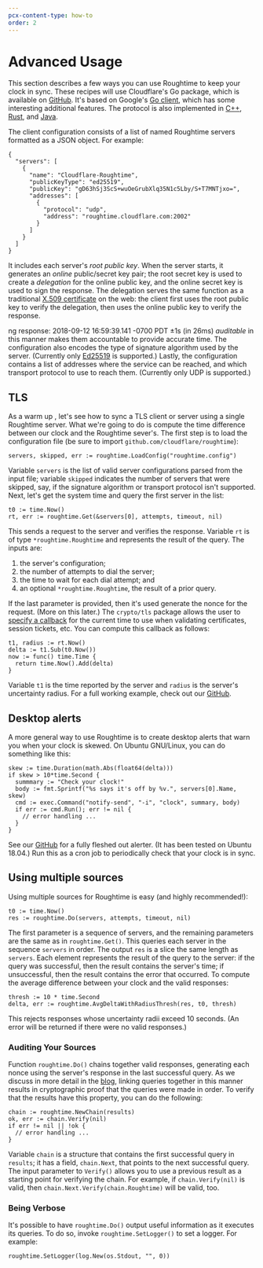 ```yaml
---
pcx-content-type: how-to
order: 2
---
```


# Advanced Usage

This section describes a few ways you can use Roughtime to keep your clock in
sync. These recipes will use Cloudflare's Go package, which is available on
[GitHub](https://github.com/cloudflare/roughtime). It's based on Google's [Go
client](https://roughtime.googlesource.com/roughtime/+/master/go/client/), which
has some interesting additional features. The protocol is also implemented in
[C++](https://roughtime.googlesource.com/roughtime/+/master),
[Rust](https://github.com/int08h/roughenough), and
[Java](https://github.com/int08h/nearenough).

The client configuration consists of a list of named Roughtime servers
formatted as a JSON object. For example:

```
{
  "servers": [
    {
      "name": "Cloudflare-Roughtime",
      "publicKeyType": "ed25519",
      "publicKey": "gD63hSj3ScS+wuOeGrubXlq35N1c5Lby/S+T7MNTjxo=",
      "addresses": [
        {
          "protocol": "udp",
          "address": "roughtime.cloudflare.com:2002"
        }
      ]
    }
  ]
}
```

It includes each server's _root public key_. When the server starts, it
generates an _online_ public/secret key pair; the root secret key is used to
create a _delegation_ for the online public key, and the online secret key is
used to sign the response. The delegation serves the same function as a
traditional [X.509 certificate](https://en.wikipedia.org/wiki/X.509) on the web:
the client first uses the root public key to verify the delegation, then uses
the online public key to verify the response.

ng response: 2018-09-12 16:59:39.141 -0700 PDT ±1s (in 26ms)
_auditable_ in this manner makes them accountable to provide accurate time.
The configuration also encodes the type of signature algorithm used by the
server. (Currently only [Ed25519](https://en.wikipedia.org/wiki/EdDSA) is
supported.) Lastly, the configuration contains a list of addresses where the
service can be reached, and which transport protocol to use to reach them.
(Currently only UDP is supported.)

## TLS

As a warm up , let's see how to sync a TLS client or server using a single
Roughtime server. What
we're going to do is compute the time difference between our clock and the
Roughtime sever's. The first step is to load the configuration file (be sure to
import `github.com/cloudflare/roughtime`):

```
servers, skipped, err := roughtime.LoadConfig("roughtime.config")
```

Variable `servers` is the list of valid server configurations parsed from the
input file; variable `skipped` indicates the number of servers that were
skipped, say, if the signature algorithm or transport protocol isn't supported.
Next, let's get the system time and query the first server in the list:

```
t0 := time.Now()
rt, err := roughtime.Get(&servers[0], attempts, timeout, nil)
```

This sends a request to the server and verifies the response. Variable `rt` is
of type `*roughtime.Roughtime` and represents the result of the query. The
inputs are:

1. the server's configuration;
2. the number of attempts to dial the server;
3. the time to wait for each dial attempt; and
4. an optional `*roughtime.Roughtime`, the result of a prior query.

If the last parameter is provided, then it's used generate the nonce for the
request. (More on this later.) The `crypto/tls` package allows the user to
[specify a callback](https://golang.org/pkg/crypto/tls/#Config) for the current
time to use when validating certificates, session tickets, etc. You can compute
this callback as follows:

```
t1, radius := rt.Now()
delta := t1.Sub(t0.Now())
now := func() time.Time {
  return time.Now().Add(delta)
}
```

Variable `t1` is the time reported by the server and `radius` is the server's
uncertainty radius. For a full working example, check out our
[GitHub](https://github.com/cloudflare/roughtime/blob/master/recipes/tls.go).

## Desktop alerts

A more general way to use Roughtime is to create desktop alerts that warn you
when your clock is skewed. On Ubuntu GNU/Linux, you can do something like this:

```
skew := time.Duration(math.Abs(float64(delta)))
if skew > 10*time.Second {
  summmary := "Check your clock!"
  body := fmt.Sprintf("%s says it's off by %v.", servers[0].Name, skew)
  cmd := exec.Command("notify-send", "-i", "clock", summary, body)
  if err := cmd.Run(); err != nil {
    // error handling ...
  }
}
```

See our
[GitHub](https://github.com/cloudflare/roughtime/tree/master/recipes/alerter.go)
for a fully fleshed out alerter. (It has been tested on Ubuntu 18.04.) Run this
as a cron job to periodically check that your clock is in sync.

## Using multiple sources

Using multiple sources for Roughtime is easy (and highly recommended!):

```
t0 := time.Now()
res := roughtime.Do(servers, attempts, timeout, nil)
```

The first parameter is a sequence of servers, and the remaining parameters are
the same as in `roughtime.Get()`. This queries each server in the sequence
`servers` in order. The output `res` is a slice the same length as `servers`.
Each element represents the result of the query to the server: if the query was
successful, then the result contains the server's time; if unsuccessful, then
the result contains the error that occurred. To compute the average difference
between your clock and the valid responses:

```
thresh := 10 * time.Second
delta, err := roughtime.AvgDeltaWithRadiusThresh(res, t0, thresh)
```

This rejects responses whose uncertainty radii exceed 10 seconds. (An error will
be returned if there were no valid responses.)

### Auditing Your Sources

Function `roughtime.Do()` chains together valid responses, generating each nonce
using the server's response in the last successful query. As we discuss in
more detail in the [blog](https://blog.cloudflare.com/roughtime/), linking queries together in this manner
results in cryptographic proof that the queries were made in order. To verify
that the results have this property, you can do the following:

```
chain := roughtime.NewChain(results)
ok, err := chain.Verify(nil)
if err != nil || !ok {
  // error handling ...
}
```

Variable `chain` is a structure that contains the first successful query in
`results`; it has a field, `chain.Next`, that points to the next successful
query. The input parameter to `Verify()` allows you to use a previous result as
a starting point for verifying the chain. For example, if `chain.Verify(nil)` is
valid, then `chain.Next.Verify(chain.Roughtime)` will be valid, too.

### Being Verbose

It's possible to have `roughtime.Do()` output useful information as it executes
its queries. To do so, invoke `roughtime.SetLogger()` to set a logger. For
example:

```
roughtime.SetLogger(log.New(os.Stdout, "", 0))
```
